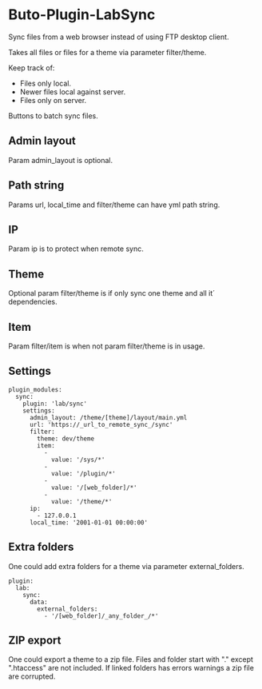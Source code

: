 # Buto-Plugin-LabSync
Sync files from a web browser instead of using FTP desktop client.

Takes all files or files for a theme via parameter filter/theme.

Keep track of:
- Files only local.
- Newer files local against server.
- Files only on server.

Buttons to batch sync files.

## Admin layout
Param admin_layout is optional.

## Path string
Params url, local_time and filter/theme can have yml path string.

## IP
Param ip is to protect when remote sync.

## Theme
Optional param filter/theme is if only sync one theme and all it´ dependencies.

## Item
Param filter/item is when not param filter/theme is in usage.

## Settings
```
plugin_modules:
  sync:
    plugin: 'lab/sync'
    settings:
      admin_layout: /theme/[theme]/layout/main.yml
      url: 'https://_url_to_remote_sync_/sync'
      filter:
        theme: dev/theme
        item:
          -
            value: '/sys/*'
          -
            value: '/plugin/*'
          -
            value: '/[web_folder]/*'
          -
            value: '/theme/*'
      ip:
        - 127.0.0.1
      local_time: '2001-01-01 00:00:00'
```

## Extra folders
One could add extra folders for a theme via parameter external_folders.
```
plugin:
  lab:
    sync:
      data:
        external_folders:
          - '/[web_folder]/_any_folder_/*'
```

## ZIP export
One could export a theme to a zip file.
Files and folder start with "." except ".htaccess" are not included. If linked folders has errors warnings a zip file are corrupted.
